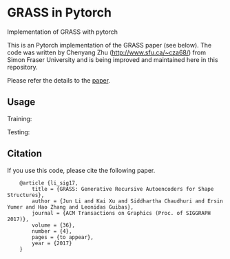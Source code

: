 # GRASS in Pytorch
Implementation of GRASS with pytorch

This is an Pytorch implementation of the GRASS paper (see below). The code was written by Chenyang Zhu (http://www.sfu.ca/~cza68/) from Simon Fraser University and is being improved and maintained here in this repository.

Please refer the details to the [paper](http://kevinkaixu.net/projects/grass.html).

## Usage
Training:

Testing:

## Citation
If you use this code, please cite the following paper.
```
	@article {li_sig17,
		title = {GRASS: Generative Recursive Autoencoders for Shape Structures},
		author = {Jun Li and Kai Xu and Siddhartha Chaudhuri and Ersin Yumer and Hao Zhang and Leonidas Guibas},
		journal = {ACM Transactions on Graphics (Proc. of SIGGRAPH 2017)},
		volume = {36},
		number = {4},
		pages = {to appear},
        year = {2017}
    }
```
